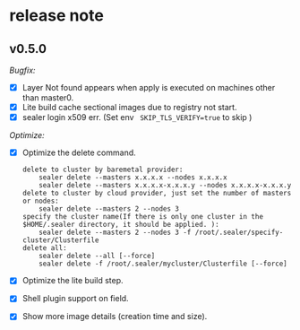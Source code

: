 # release note

## v0.5.0

*Bugfix:*

- [x] Layer Not found appears when apply is executed on machines other than master0.
- [x] Lite build cache sectional images due to registry not start.
- [x] sealer login x509 err. (Set env ` SKIP_TLS_VERIFY=true` to skip )

*Optimize:*

- [x] Optimize the delete command.

   ```shell
   delete to cluster by baremetal provider:
       sealer delete --masters x.x.x.x --nodes x.x.x.x
       sealer delete --masters x.x.x.x-x.x.x.y --nodes x.x.x.x-x.x.x.y
   delete to cluster by cloud provider, just set the number of masters or nodes:
       sealer delete --masters 2 --nodes 3
   specify the cluster name(If there is only one cluster in the $HOME/.sealer directory, it should be applied. ):
       sealer delete --masters 2 --nodes 3 -f /root/.sealer/specify-cluster/Clusterfile
   delete all:
       sealer delete --all [--force]
       sealer delete -f /root/.sealer/mycluster/Clusterfile [--force]
   ```

- [x] Optimize the lite build step.
- [x] Shell plugin support on field.
- [x] Show more image details (creation time and size).